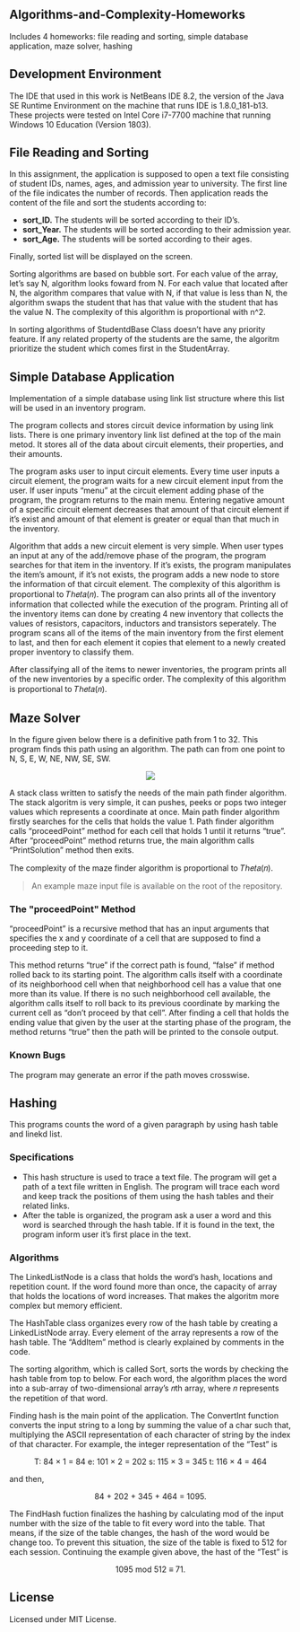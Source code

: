 ## Algorithms-and-Complexity-Homeworks
Includes 4 homeworks: file reading and sorting, simple database application, maze solver, hashing

## Development Environment
The IDE that used in this work is NetBeans IDE 8.2, the version of the Java SE Runtime Environment on the machine that runs IDE is 1.8.0_181-b13. These projects were tested on Intel Core i7-7700 machine that running Windows 10 Education (Version 1803).

## File Reading and Sorting
In this assignment, the application is supposed to open a text file consisting of student IDs, names, ages, and admission year to university. The first line of the file indicates the number of records. Then application reads the content of the file and sort the students according to:
* **sort_ID.** The students will be sorted according to their ID’s.
* **sort_Year.** The students will be sorted according to their admission year.
* **sort_Age.** The students will be sorted according to their ages.

Finally, sorted list will be displayed on the screen.

Sorting algorithms are based on bubble sort. For each value of the array, let’s say N, algorithm looks foward from N. For each value that located after N, the algorithm compares that value with N, if that value is less than N, the algorithm swaps the student that has that value with the student that has the value N. The complexity of this algorithm is proportional with n^2.

In sorting algorithms of StudentdBase Class doesn’t have any priority feature. If any related property of the students are the same, the algoritm prioritize the student which comes first in the StudentArray.

## Simple Database Application
Implementation of a simple database using link list structure where this list will be used in an inventory program.

The program collects and stores circuit device information by using link lists. There is one primary inventory link list defined at the top of the main metod. It stores all of the data about circuit elements, their properties, and their amounts.

The program asks user to input circuit elements. Every time user inputs a circuit element, the program waits for a new circuit element input from the user. If user inputs “menu” at the circuit element adding phase of the program, the program returns to the main menu. Entering negative amount of a specific circuit element decreases that amount of that circuit element if it’s exist and amount of that element is greater or equal than that much in the inventory.

Algorithm that adds a new circuit element is very simple. When user types an input at any of the add/remove phase of the program, the program searches for that item in the inventory. If it’s exists, the program manipulates the item’s amount, if it’s not exists, the program adds a new node to store the information of that circuit element. The complexity of this algorithm is proportional to 𝑇ℎ𝑒𝑡𝑎(𝑛).
The program can also prints all of the inventory information that collected while the execution of the program. Printing all of the inventory items can done by creating 4 new inventory that collects the values of resistors, capacitors, inductors and transistors seperately. The program scans all of the items of the main inventory from the first element to last, and then for each element it copies that element to a newly created proper inventory to classify them.

After classifying all of the items to newer inventories, the program prints all of the new inventories by a specific order. The complexity of this algorithm is proportional to 𝑇ℎ𝑒𝑡𝑎(𝑛).

## Maze Solver
In the figure given below there is a definitive path from 1 to 32. This program finds this path using an algorithm. The path
can from one point to N, S, E, W, NE, NW, SE, SW.

<p align="center"> 
  <img src="https://dl.dropboxusercontent.com/s/tslqi9m9ppp54fu/maze.PNG">
</p>

A stack class written to satisfy the needs of the main path finder algorithm. The stack algoritm is very simple, it can pushes, peeks or pops two integer values which represents a coordinate at once.
Main path finder algorithm firstly searches for the cells that holds the value 1. Path finder algorithm calls “proceedPoint” method for each cell that holds 1 until it returns “true”. After “proceedPoint” method returns true, the main algorithm calls “PrintSolution” method then exits.

The complexity of the maze finder algorithm is proportional to 𝑇ℎ𝑒𝑡𝑎(𝑛).

> An example maze input file is available on the root of the repository.

### The "proceedPoint" Method
“proceedPoint” is a recursive method that has an input arguments that specifies the x and y coordinate of a cell that are supposed to find a proceeding step to it.

This method returns “true” if the correct path is found, “false” if method rolled back to its starting point.
The algorithm calls itself with a coordinate of its neighborhood cell when that neighborhood cell has a value that one more than its value. If there is no such neighborhood cell available, the algorithm calls itself to roll back to its previous coordinate by marking the current cell as “don’t proceed by that cell”. After finding a cell that holds the ending value that given by the user at the starting phase of the program, the method returns “true” then the path will be printed to the console output.

### Known Bugs
The program may generate an error if the path moves crosswise.

## Hashing
This programs counts the word of a given paragraph by using hash table and linekd list.

### Specifications
* This hash structure is used to trace a text file. The program will get a path of a text file written in English. The program will trace each word and keep track the positions of them using the hash tables and their related links.
* After the table is organized, the program ask a user a word and this word is searched through the hash table. If it is found in the text, the program inform user it’s first place in the text.

### Algorithms
The LinkedListNode is a class that holds the word’s hash, locations and repetition count. If the word found more than once, the capacity of array that holds the locations of word increases. That makes the algoritm more complex but memory efficient.

The HashTable class organizes every row of the hash table by creating a LinkedListNode array. Every element of the array represents a row of the hash table. The “AddItem” method is clearly explained by comments in the code.

The sorting algorithm, which is called Sort, sorts the words by checking the hash table from top to below. For each word, the algorithm places the word into a sub-array of two-dimensional array’s 𝑛th array, where 𝑛 represents the repetition of that word.

Finding hash is the main point of the application. The ConvertInt function converts the input string to a long by summing the value of a char such that, multiplying the ASCII representation of each character of string by the index of that character. For example, the integer representation of the “Test” is

<p align="center">
T: 84 × 1 = 84
e: 101 × 2 = 202
s: 115 × 3 = 345
t: 116 × 4 = 464
</p>

and then,

<p align="center">
84 + 202 + 345 + 464 = 1095.
  </p>

The FindHash fuction finalizes the hashing by calculating mod of the input number with the size of the table to fit every word into the table. That means, if the size of the table changes, the hash of the word would be change too. To prevent this situation, the size of the table is fixed to 512 for each session. Continuing the example given above, the hast of the “Test” is

<p align="center">
1095 mod 512 ≡ 71.
  </p>
  
## License
Licensed under MIT License.
